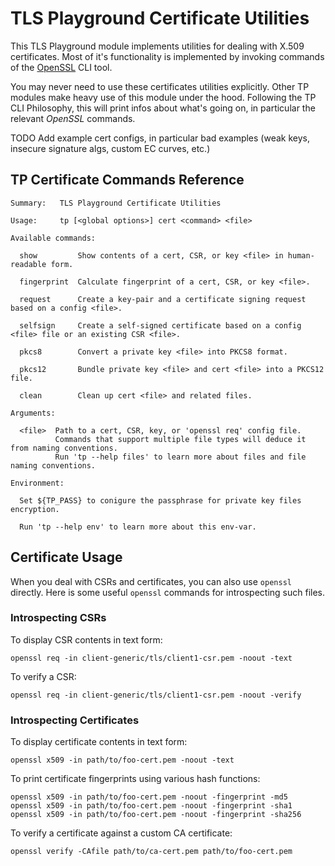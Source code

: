 # TLS Playground Certificate Utilities

This TLS Playground module implements utilities for dealing with X.509 certificates.
Most of it's functionality is implemented by invoking commands of the [OpenSSL](https://www.openssl.org/) CLI tool.

You may never need to use these certificates utilities explicitly.
Other TP modules make heavy use of this module under the hood.
Following the TP CLI Philosophy, this will print infos about what's going on, in particular the relevant *OpenSSL* commands.


TODO Add example cert configs, in particular bad examples (weak keys, insecure signature algs, custom EC curves, etc.)


## TP Certificate Commands Reference

```
Summary:   TLS Playground Certificate Utilities

Usage:     tp [<global options>] cert <command> <file> 

Available commands:

  show         Show contents of a cert, CSR, or key <file> in human-readable form.

  fingerprint  Calculate fingerprint of a cert, CSR, or key <file>.

  request      Create a key-pair and a certificate signing request based on a config <file>.

  selfsign     Create a self-signed certificate based on a config <file> file or an existing CSR <file>.

  pkcs8        Convert a private key <file> into PKCS8 format.

  pkcs12       Bundle private key <file> and cert <file> into a PKCS12 file.

  clean        Clean up cert <file> and related files.

Arguments:

  <file>  Path to a cert, CSR, key, or 'openssl req' config file.
          Commands that support multiple file types will deduce it from naming conventions.
          Run 'tp --help files' to learn more about files and file naming conventions.

Environment:

  Set ${TP_PASS} to conigure the passphrase for private key files encryption.

  Run 'tp --help env' to learn more about this env-var.
```



## Certificate Usage

When you deal with CSRs and certificates, you can also use `openssl` directly. Here is some useful `openssl` commands for introspecting such files.

### Introspecting CSRs

To display CSR contents in text form:

    openssl req -in client-generic/tls/client1-csr.pem -noout -text

To verify a CSR:

    openssl req -in client-generic/tls/client1-csr.pem -noout -verify

### Introspecting Certificates

To display certificate contents in text form:

    openssl x509 -in path/to/foo-cert.pem -noout -text

To print certificate fingerprints using various hash functions:

    openssl x509 -in path/to/foo-cert.pem -noout -fingerprint -md5
    openssl x509 -in path/to/foo-cert.pem -noout -fingerprint -sha1
    openssl x509 -in path/to/foo-cert.pem -noout -fingerprint -sha256

To verify a certificate against a custom CA certificate:

    openssl verify -CAfile path/to/ca-cert.pem path/to/foo-cert.pem


